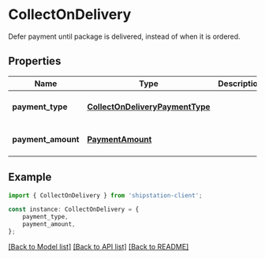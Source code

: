 # CollectOnDelivery

Defer payment until package is delivered, instead of when it is ordered.

## Properties

Name | Type | Description | Notes
------------ | ------------- | ------------- | -------------
**payment_type** | [**CollectOnDeliveryPaymentType**](CollectOnDeliveryPaymentType.md) |  | [optional] [default to undefined]
**payment_amount** | [**PaymentAmount**](PaymentAmount.md) |  | [optional] [default to undefined]

## Example

```typescript
import { CollectOnDelivery } from 'shipstation-client';

const instance: CollectOnDelivery = {
    payment_type,
    payment_amount,
};
```

[[Back to Model list]](../README.md#documentation-for-models) [[Back to API list]](../README.md#documentation-for-api-endpoints) [[Back to README]](../README.md)
